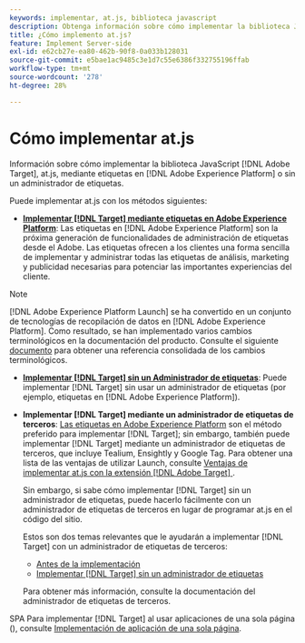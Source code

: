 ```yaml
---
keywords: implementar, at.js, biblioteca javascript
description: Obtenga información sobre cómo implementar la biblioteca JavaScript de at.js  [!DNL Adobe Target]  mediante etiquetas en  [!DNL Adobe Experience Platform] o sin un administrador de etiquetas.
title: ¿Cómo implemento at.js?
feature: Implement Server-side
exl-id: e62cb27e-ea80-462b-90f8-0a033b128031
source-git-commit: e5bae1ac9485c3e1d7c55e6386f332755196ffab
workflow-type: tm+mt
source-wordcount: '278'
ht-degree: 28%

---
```


# Cómo implementar at.js

Información sobre cómo implementar la biblioteca JavaScript [!DNL Adobe Target], at.js, mediante etiquetas en [!DNL Adobe Experience Platform] o sin un administrador de etiquetas.

Puede implementar at.js con los métodos siguientes:

* **[Implementar [!DNL Target] mediante etiquetas en Adobe Experience Platform](/help/dev/implement/client-side/atjs/how-to-deployatjs/implement-target-using-adobe-launch.md)**: Las etiquetas en [!DNL Adobe Experience Platform] son la próxima generación de funcionalidades de administración de etiquetas desde el Adobe. Las etiquetas ofrecen a los clientes una forma sencilla de implementar y administrar todas las etiquetas de análisis, marketing y publicidad necesarias para potenciar las importantes experiencias del cliente.

>[!NOTE]
>
> [!DNL Adobe Experience Platform Launch] se ha convertido en un conjunto de tecnologías de recopilación de datos en [!DNL Adobe Experience Platform]. Como resultado, se han implementado varios cambios terminológicos en la documentación del producto. Consulte el siguiente [documento](https://experienceleague.adobe.com/docs/experience-platform/tags/term-updates.html?lang=es) para obtener una referencia consolidada de los cambios terminológicos.

* **[Implementar [!DNL Target] sin un Administrador de etiquetas](/help/dev/implement/client-side/atjs/how-to-deployatjs/implement-target-without-a-tag-manager.md)**: Puede implementar [!DNL Target] sin usar un administrador de etiquetas (por ejemplo, etiquetas en [!DNL Adobe Experience Platform]).
* **Implementar [!DNL Target] mediante un administrador de etiquetas de terceros**: [Las etiquetas en Adobe Experience Platform](/help/dev/implement/client-side/atjs/how-to-deployatjs/implement-target-using-adobe-launch.md) son el método preferido para implementar [!DNL Target]; sin embargo, también puede implementar [!DNL Target] mediante un administrador de etiquetas de terceros, que incluye Tealium, Ensightly y Google Tag. Para obtener una lista de las ventajas de utilizar Launch, consulte [Ventajas de implementar at.js con la extensión  [!DNL Adobe Target] ](/help/dev/implement/client-side/atjs/how-to-deployatjs/implement-target-using-adobe-launch.md#advantages-of-implementing-atjs-using-the-target-extension).

  Sin embargo, si sabe cómo implementar [!DNL Target] sin un administrador de etiquetas, puede hacerlo fácilmente con un administrador de etiquetas de terceros en lugar de programar at.js en el código del sitio.

  Estos son dos temas relevantes que le ayudarán a implementar [!DNL Target] con un administrador de etiquetas de terceros:

   * [Antes de la implementación](/help/dev/before-implement/prepare-to-implement-target.md)
   * [Implementar [!DNL Target] sin un administrador de etiquetas](/help/dev/implement/client-side/atjs/how-to-deployatjs/implement-target-without-a-tag-manager.md)

  Para obtener más información, consulte la documentación del administrador de etiquetas de terceros.

SPA Para implementar [!DNL Target] al usar aplicaciones de una sola página (), consulte [Implementación de aplicación de una sola página](/help/dev/implement/client-side/atjs/how-to-deployatjs/target-atjs-single-page-application.md).
